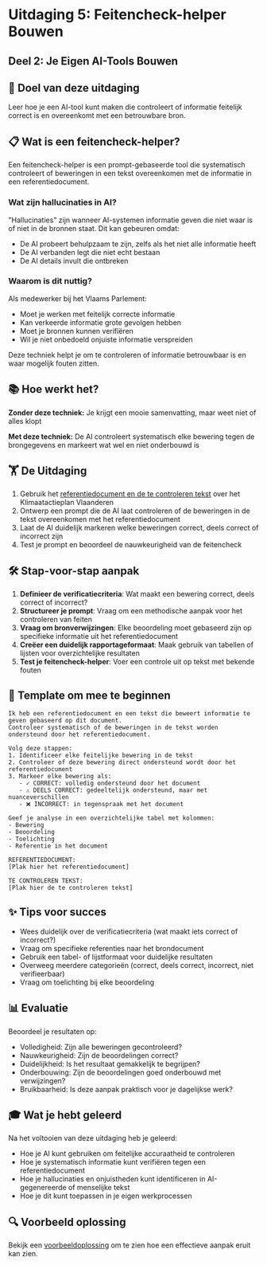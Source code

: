 # Uitdaging 5: Feitencheck-helper Bouwen
## Deel 2: Je Eigen AI-Tools Bouwen

## 🎯 Doel van deze uitdaging

Leer hoe je een AI-tool kunt maken die controleert of informatie feitelijk correct is en overeenkomt met een betrouwbare bron.

## 📋 Wat is een feitencheck-helper?

Een feitencheck-helper is een prompt-gebaseerde tool die systematisch controleert of beweringen in een tekst overeenkomen met de informatie in een referentiedocument.

### Wat zijn hallucinaties in AI?

"Hallucinaties" zijn wanneer AI-systemen informatie geven die niet waar is of niet in de bronnen staat. Dit kan gebeuren omdat:
- De AI probeert behulpzaam te zijn, zelfs als het niet alle informatie heeft
- De AI verbanden legt die niet echt bestaan
- De AI details invult die ontbreken

### Waarom is dit nuttig?

Als medewerker bij het Vlaams Parlement:
- Moet je werken met feitelijk correcte informatie
- Kan verkeerde informatie grote gevolgen hebben
- Moet je bronnen kunnen verifiëren
- Wil je niet onbedoeld onjuiste informatie verspreiden

Deze techniek helpt je om te controleren of informatie betrouwbaar is en waar mogelijk fouten zitten.

## 📚 Hoe werkt het?

**Zonder deze techniek:** Je krijgt een mooie samenvatting, maar weet niet of alles klopt

**Met deze techniek:** De AI controleert systematisch elke bewering tegen de brongegevens en markeert wat wel en niet onderbouwd is

## 🏋️ De Uitdaging

1. Gebruik het [referentiedocument en de te controleren tekst](./voorbeelddata.md) over het Klimaatactieplan Vlaanderen
2. Ontwerp een prompt die de AI laat controleren of de beweringen in de tekst overeenkomen met het referentiedocument
3. Laat de AI duidelijk markeren welke beweringen correct, deels correct of incorrect zijn
4. Test je prompt en beoordeel de nauwkeurigheid van de feitencheck

## 🛠️ Stap-voor-stap aanpak

1. **Definieer de verificatiecriteria**: Wat maakt een bewering correct, deels correct of incorrect?
2. **Structureer je prompt**: Vraag om een methodische aanpak voor het controleren van feiten
3. **Vraag om bronverwijzingen**: Elke beoordeling moet gebaseerd zijn op specifieke informatie uit het referentiedocument
4. **Creëer een duidelijk rapportageformaat**: Maak gebruik van tabellen of lijsten voor overzichtelijke resultaten
5. **Test je feitencheck-helper**: Voer een controle uit op tekst met bekende fouten

## 📝 Template om mee te beginnen

```
Ik heb een referentiedocument en een tekst die beweert informatie te geven gebaseerd op dit document.
Controleer systematisch of de beweringen in de tekst worden ondersteund door het referentiedocument.

Volg deze stappen:
1. Identificeer elke feitelijke bewering in de tekst
2. Controleer of deze bewering direct ondersteund wordt door het referentiedocument
3. Markeer elke bewering als:
   - ✓ CORRECT: volledig ondersteund door het document
   - ⚠️ DEELS CORRECT: gedeeltelijk ondersteund, maar met nuanceverschillen
   - ❌ INCORRECT: in tegenspraak met het document

Geef je analyse in een overzichtelijke tabel met kolommen:
- Bewering
- Beoordeling
- Toelichting
- Referentie in het document

REFERENTIEDOCUMENT:
[Plak hier het referentiedocument]

TE CONTROLEREN TEKST:
[Plak hier de te controleren tekst]
```

## ✨ Tips voor succes

- Wees duidelijk over de verificatiecriteria (wat maakt iets correct of incorrect?)
- Vraag om specifieke referenties naar het brondocument
- Gebruik een tabel- of lijstformaat voor duidelijke resultaten
- Overweeg meerdere categorieën (correct, deels correct, incorrect, niet verifieerbaar)
- Vraag om toelichting bij elke beoordeling

## 📊 Evaluatie

Beoordeel je resultaten op:
- Volledigheid: Zijn alle beweringen gecontroleerd?
- Nauwkeurigheid: Zijn de beoordelingen correct?
- Duidelijkheid: Is het resultaat gemakkelijk te begrijpen?
- Onderbouwing: Zijn de beoordelingen goed onderbouwd met verwijzingen?
- Bruikbaarheid: Is deze aanpak praktisch voor je dagelijkse werk?

## 🎓 Wat je hebt geleerd

Na het voltooien van deze uitdaging heb je geleerd:
- Hoe je AI kunt gebruiken om feitelijke accuraatheid te controleren
- Hoe je systematisch informatie kunt verifiëren tegen een referentiedocument
- Hoe je hallucinaties en onjuistheden kunt identificeren in AI-gegenereerde of menselijke tekst
- Hoe je dit kunt toepassen in je eigen werkprocessen

## 🔍 Voorbeeld oplossing

Bekijk een [voorbeeldoplossing](./voorbeeldoplossing.md) om te zien hoe een effectieve aanpak eruit kan zien.